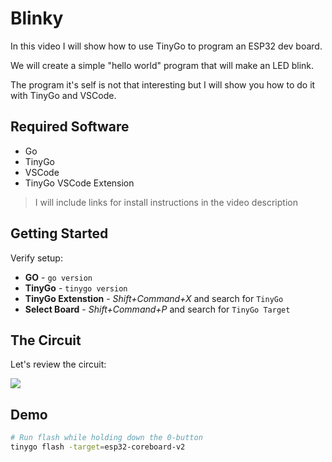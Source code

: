 # Blinky

In this video I will show how to use TinyGo to program an ESP32 dev board.

We will create a simple "hello world" program that will make an LED blink.

The program it's self is not that interesting but I will show you how to do it with TinyGo and VSCode. 

## Required Software

* Go
* TinyGo
* VSCode
* TinyGo VSCode Extension

> I will include links for install instructions in the video description

## Getting Started

Verify setup:

* **GO** - `go version`
* **TinyGo** - `tinygo version`
* **TinyGo Extenstion** -  *Shift+Command+X* and search for `TinyGo`
* **Select Board** - *Shift+Command+P* and search for `TinyGo Target`

## The Circuit

Let's review the circuit:

![](ex01.png)

## Demo

```sh
# Run flash while holding down the 0-button 
tinygo flash -target=esp32-coreboard-v2

```

